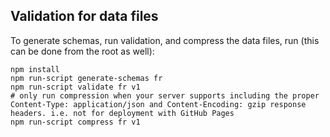 ## Validation for data files

To generate schemas, run validation, and compress the data files, run (this can be done from the root as well):

```
npm install
npm run-script generate-schemas fr
npm run-script validate fr v1
# only run compression when your server supports including the proper Content-Type: application/json and Content-Encoding: gzip response headers. i.e. not for deployment with GitHub Pages
npm run-script compress fr v1
```
